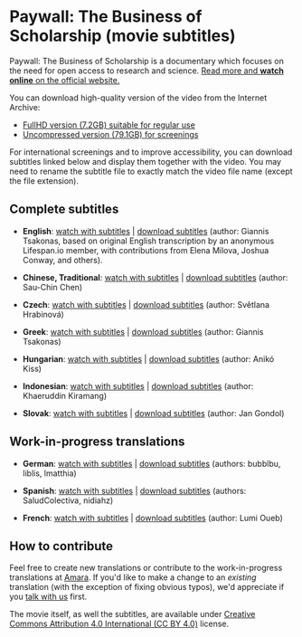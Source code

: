 # Paywall: The Business of Scholarship (movie subtitles)

Paywall: The Business of Scholarship is a documentary which focuses on the need for open access to research and science. [Read more and **watch online** on the official website.](https://paywallthemovie.com/)

You can download high-quality version of the video from the Internet Archive:

- [FullHD version (7.2GB) suitable for regular use](https://archive.org/details/PaywallTheBusinessOfScholarshipFinalMovieMastered)
- [Uncompressed version (79.1GB) for screenings](https://archive.org/details/PaywallTheBusinessOfScholarship_201809)

For international screenings and to improve accessibility, you can download subtitles linked below and display them together with the video. You may need to rename the subtitle file to exactly match the video file name (except the file extension).

## Complete subtitles

- **English**: [watch with subtitles](https://amara.org/en/videos/nTk5qVME6PP7/en/2258983/) | [download subtitles](https://amara.org/en/subtitles/nTk5qVME6PP7/en/7/download/Paywall%20The%20Business%20of%20Scholarship%20CC%20BY%2040.en.srt) (author: Giannis Tsakonas, based on original English transcription by an anonymous Lifespan.io member, with contributions from Elena Milova, Joshua Conway, and others).

- **Chinese, Traditional**: [watch with subtitles](https://amara.org/en/videos/nTk5qVME6PP7/zh-tw/2346514/) | [download subtitles](https://amara.org/en/subtitles/nTk5qVME6PP7/zh-tw/31/download/Paywall%20The%20Business%20of%20Scholarship%20CC%20BY%2040.zh-tw.srt) (author: Sau-Chin Chen)

- **Czech**: [watch with subtitles](https://amara.org/en/videos/nTk5qVME6PP7/cs/2412479/) | [download subtitles](https://amara.org/en/subtitles/nTk5qVME6PP7/cs/3/download/Paywall%20The%20Business%20of%20Scholarship%20CC%20BY%2040.cs.srt) (author: Světlana Hrabinová)

- **Greek**: [watch with subtitles](https://amara.org/en/videos/nTk5qVME6PP7/el/2290199/) | [download subtitles](https://amara.org/en/subtitles/nTk5qVME6PP7/el/4/download/Paywall%20The%20Business%20of%20Scholarship%20CC%20BY%2040.el.srt) (author: Giannis Tsakonas)

- **Hungarian**: [watch with subtitles](https://amara.org/en/videos/nTk5qVME6PP7/hu/2296062/) | [download subtitles](https://amara.org/en/subtitles/nTk5qVME6PP7/hu/2/download/Paywall%20The%20Business%20of%20Scholarship%20CC%20BY%2040.hu.srt) (author: Anikó Kiss)

- **Indonesian**: [watch with subtitles](https://amara.org/en/videos/nTk5qVME6PP7/id/2345816/) | [download subtitles](https://amara.org/en/subtitles/nTk5qVME6PP7/id/9/download/Paywall%20The%20Business%20of%20Scholarship%20CC%20BY%2040.id.srt) (author: Khaeruddin Kiramang)

- **Slovak**: [watch with subtitles](https://amara.org/en/videos/nTk5qVME6PP7/sk/2285990/) | [download subtitles](https://amara.org/en/subtitles/nTk5qVME6PP7/sk/2/download/Paywall%20The%20Business%20of%20Scholarship%20CC%20BY%2040.sk.srt) (author: Jan Gondol)

## Work-in-progress translations

- **German**: [watch with subtitles](https://amara.org/en/videos/nTk5qVME6PP7/de/2297309/) | [download subtitles](https://amara.org/en/subtitles/nTk5qVME6PP7/de/11/download/Paywall%20The%20Business%20of%20Scholarship%20CC%20BY%2040.de.srt) (authors: bubblbu, liblis, lmatthia)

- **Spanish**: [watch with subtitles](https://amara.org/en/videos/nTk5qVME6PP7/es/2350702/) | [download subtitles](https://amara.org/en/subtitles/nTk5qVME6PP7/es/17/download/Paywall%20The%20Business%20of%20Scholarship%20CC%20BY%2040.es.srt) (authors: SaludColectiva, nidiahz)

- **French**: [watch with subtitles](https://amara.org/en/videos/nTk5qVME6PP7/fr/2278175/) | [download subtitles](https://amara.org/en/subtitles/nTk5qVME6PP7/fr/4/download/Paywall%20The%20Business%20of%20Scholarship%20CC%20BY%2040.fr.srt) (author: Lumi Oueb)

## How to contribute

Feel free to create new translations or contribute to the work-in-progress translations at [Amara](https://amara.org/en/videos/nTk5qVME6PP7/). If you'd like to make a change to an *existing* translation (with the exception of fixing obvious typos), we'd appreciate if you [talk with us](https://paywallthemovie.com/contact) first.

The movie itself, as well the subtitles, are available under [Creative Commons Attribution 4.0 International (CC BY 4.0)](https://creativecommons.org/licenses/by/4.0/) license.
